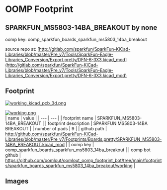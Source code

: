 # OOMP Footprint  
## SPARKFUN_MS5803-14BA_BREAKOUT  by none  
  
oomp key: oomp_sparkfun_boards_sparkfun_ms5803_14ba_breakout  
  
source repo at: [http://gitlab.com/sparkfun/SparkFun-KiCad-Libraries/blob/master/Pre_v7/Tools/SparkFun-Eagle-Libraries_Conversion/Export.pretty/DFN-6-3X3.kicad_mod](http://gitlab.com/sparkfun/SparkFun-KiCad-Libraries/blob/master/Pre_v7/Tools/SparkFun-Eagle-Libraries_Conversion/Export.pretty/DFN-6-3X3.kicad_mod)  
## Footprint  
  
[![working_kicad_pcb_3d.png](working_kicad_pcb_3d_600.png)](working_kicad_pcb_3d.png)  
  
[![working.png](working_600.png)](working.png)  
| name | value | 
| --- | --- | 
| footprint name | SPARKFUN_MS5803-14BA_BREAKOUT | 
| footprint description | SPARKFUN MS5803-14BA BREAKOUT | 
| number of pads | 9 | 
| github path | http://github.com/sparkfun/SparkFun-KiCad-Libraries/blob/master/Pre_v7/Footprints/Boards.pretty/SPARKFUN_MS5803-14BA_BREAKOUT.kicad_mod | 
| oomp key | oomp_sparkfun_boards_sparkfun_ms5803_14ba_breakout | 
| oomp bot github | https://github.com/oomlout/oomlout_oomp_footprint_bot/tree/main/footprints/sparkfun_boards_sparkfun_ms5803_14ba_breakout/working | 
## Images  
